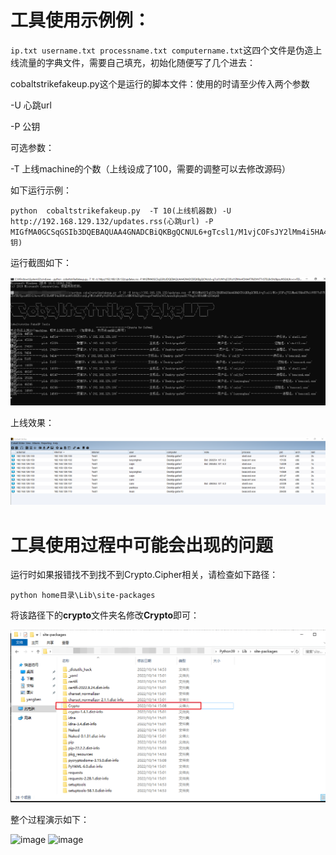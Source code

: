# 工具使用示例例：

``ip.txt username.txt processname.txt computername.txt``这四个文件是伪造上线流量的字典文件，需要自己填充，初始化随便写了几个进去：

cobaltstrikefakeup.py这个是运行的脚本文件：使用的时请至少传入两个参数

-U 心跳url

-P 公钥

可选参数：

-T 上线machine的个数（上线设成了100，需要的调整可以去修改源码）

如下运行示例：

```
python  cobaltstrikefakeup.py  -T 10(上线机器数) -U http://192.168.129.132/updates.rss(心跳url) -P MIGfMA0GCSqGSIb3DQEBAQUAA4GNADCBiQKBgQCNUL6+gTcsl1/M1vjCOFsJY2lMm4i5HA4TPki0VH77n57ELBv5H/8pzuWSGtL9n+n+FDiUh4WF84nX6W6dd4Vs8XZEfcbQLpYM10aW0FpVdSVwGxTum9ZilrXMG9UmZOgNtbugwY4eRSxO9ILAnwxXqGbymdSC7VhgSc9E8dNMtQIDAQAB(公钥)
```

运行截图如下：

![image-20221014153320338](https://github.com/minhangxiaohui/cobaltstrikefakeup/blob/master/readme.assets/image-20221014153320338.png)

上线效果：

![image-20221014153354500](readme.assets/image-20221014153354500.png)

# 工具使用过程中可能会出现的问题

运行时如果报错找不到找不到Crypto.Cipher相关，请检查如下路径：

``python home目录\Lib\site-packages``

将该路径下的**crypto**文件夹名修改**Crypto**即可：

![image-20221014153747937](readme.assets/image-20221014153747937.png)

整个过程演示如下：

![image](https://j.gifs.com/BrjxLX.gif)
![image](https://j.gifs.com/QkBQ0l.gif)







